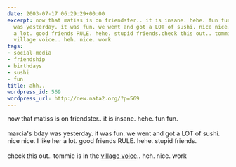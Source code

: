 ```yaml
---
date: 2003-07-17 06:29:29+00:00
excerpt: now that matiss is on friendster.. it is insane. hehe. fun fun.marcia's bday
  was yesterday. it was fun. we went and got a LOT of sushi. nice nice. I like her
  a lot. good friends RULE. hehe. stupid friends.check this out.. tommie is in the
  village voice.. heh. nice. work
tags:
- social-media
- friendship
- birthdays
- sushi
- fun
title: ahh..
wordpress_id: 569
wordpress_url: http://new.nata2.org/?p=569
---
```


now that matiss is on friendster.. it is insane. hehe. fun fun.<br/><br/>marcia's bday was yesterday. it was fun. we went and got a LOT of sushi. nice nice. I like her a lot. good friends RULE. hehe. stupid friends.<br/><br/>check this out.. tommie is in the <a href="http://www.villagevoice.com/issues/0329/flylife.php">village voice</a>.. heh. nice. work